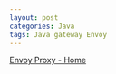 ```yaml
---
layout: post
categories: Java
tags: Java gateway Envoy
---
```


[Envoy Proxy - Home](https://www.envoyproxy.io/)
